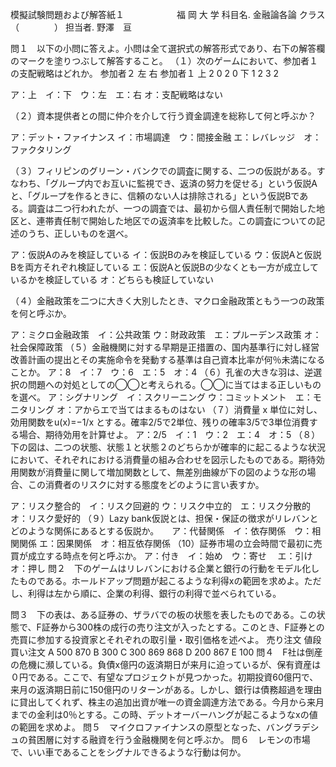 模擬試験問題および解答紙１　　　　　　福 岡 大 学
科目名.  金融論各論     クラス（　　　　）  担当者.  野澤　亘


問１　以下の小問に答えよ。小問は全て選択式の解答形式であり、右下の解答欄のマークを塗りつぶして解答すること。
（１）次のゲームにおいて、参加者１の支配戦略はどれか。
		参加者２
		左	右
参加者１	上		2		0
		2		0
	下		1		2
		3		2










ア：上　イ：下　ウ：左　エ：右
オ：支配戦略はない

（２）資本提供者との間に仲介を介して行う資金調達を総称して何と呼ぶか？

ア：デット・ファイナンス
イ：市場調達　ウ：間接金融
エ：レバレッジ　オ：ファクタリング

（３）フィリピンのグリーン・バンクでの調査に関する、二つの仮説がある。すなわち、「グループ内でお互いに監視でき、返済の努力を促せる」という仮説Aと、「グループを作るときに、信頼のない人は排除される」という仮説Bである。調査は二つ行われたが、一つの調査では、最初から個人責任制で開始した地区と、連帯責任制で開始した地区での返済率を比較した。この調査についての記述のうち、正しいものを選べ。

ア：仮説Aのみを検証している
イ：仮説Bのみを検証している
ウ：仮説Aと仮説Bを両方それぞれ検証している
エ：仮説Aと仮説Bの少なくとも一方が成立しているかを検証している
オ：どちらも検証していない

（４）金融政策を二つに大きく大別したとき、マクロ金融政策ともう一つの政策を何と呼ぶか。

ア：ミクロ金融政策　イ：公共政策
ウ：財政政策　エ：プルーデンス政策
オ：社会保障政策
（５）金融機関に対する早期是正措置の、国内基準行に対し経営改善計画の提出とその実施命令を発動する基準は自己資本比率が何％未満になることか。
ア：8　イ：7　ウ：6　エ：5　オ：4
（６）孔雀の大きな羽は、逆選択の問題への対処としての◯◯と考えられる。◯◯に当てはまる正しいものを選べ。
ア：シグナリング　イ：スクリーニング
ウ：コミットメント　エ：モニタリング
オ：アからエで当てはまるものはない
（７）消費量 x 単位に対し、効用関数をu(x)=−1/x とする。確率2/5で2単位、残りの確率3/5で3単位消費する場合、期待効用を計算せよ。
ア：2/5　イ：1　ウ：2　エ：4　オ：5
（８）下の図は、二つの状態、状態１と状態２のどちらかが確率的に起こるような状況において、それぞれにおける消費量の組み合わせを図示したものである。期待効用関数が消費量に関して増加関数として、無差別曲線が下の図のような形の場合、この消費者のリスクに対する態度をどのように言い表すか。









ア：リスク整合的　イ：リスク回避的
ウ：リスク中立的　エ：リスク分散的　オ：リスク愛好的
（９）Lazy bank仮説とは、担保・保証の徴求がリレバンとどのような関係にあるとする仮説か。　　ア：代替関係　イ：依存関係　ウ：相関関係
エ：因果関係　オ：相互依存関係
（10）証券市場の立会時間で最初に売買が成立する時点を何と呼ぶか。
ア：付き　イ：始め　ウ：寄せ　
エ：引け　オ：押し
問２　下のゲームはリレバンにおける企業と銀行の行動をモデル化したものである。ホールドアップ問題が起こるような利得xの範囲を求めよ。ただし、利得は左から順に、企業の利得、銀行の利得で並べられている。







問３　下の表は、ある証券の、ザラバでの板の状態を表したものである。この状態で、F証券から300株の成行の売り注文が入ったとする。このとき、F証券との売買に参加する投資家とそれぞれの取引量・取引価格を述べよ。
売り注文	値段	買い注文
A 500	870
B 300  C 300	869
	868	D 200
	867	E 100
問４　F社は倒産の危機に瀕している。負債x億円の返済期日が来月に迫っているが、保有資産は０円である。ここで、有望なプロジェクトが見つかった。初期投資60億円で、来月の返済期日前に150億円のリターンがある。しかし、銀行は債務超過を理由に貸出してくれず、株主の追加出資が唯一の資金調達方法である。今月から来月までの金利は0％とする。この時、デットオーバーハングが起こるようなxの値の範囲を求めよ。
問５　マイクロファイナンスの原型となった、バングラデシュの貧困層に対する融資を行う金融機関を何と呼ぶか。
問６　レモンの市場で、いい車であることをシグナルできるような行動は何か。
